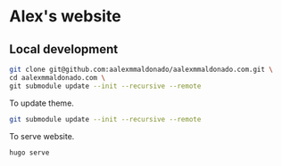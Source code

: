 # Alex's website

## Local development

```bash
git clone git@github.com:aalexmmaldonado/aalexmmaldonado.com.git \
cd aalexmmaldonado.com \
git submodule update --init --recursive --remote
```

To update theme.

```bash
git submodule update --init --recursive --remote
```

To serve website.

```bash
hugo serve
```
